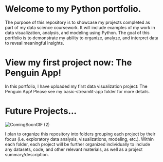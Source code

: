# Welcome to my Python portfolio.
The purpose of this repository is to showcase my projects completed as part of my data science coursework. It will include examples of my work in data visualization, analysis, and modeling using Python. The goal of this portfolio is to demonstrate my ability to organize, analyze, and interpret data to reveal meaningful insights.

# View my first project now: The Penguin App!

In this portfolio, I have uploaded my first data visualization project: The Penguin App! Please see my basic-streamlit-app folder for more details.

# Future Projects...

![ComingSoonGIF (2)](https://github.com/user-attachments/assets/82cb2ce7-1072-4636-bd20-fb7429d87e71)


I plan to organize this repository into folders grouping each project by their focus (i.e. exploratory data analysis, visualizations, modeling, etc.). Within each folder, each project will be further organized individually to include any datasets, code, and other relevant materials, as well as a project summary/description. 
